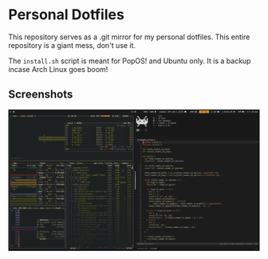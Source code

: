# Personal Dotfiles

This repository serves as a .git mirror for my personal dotfiles.
This entire repository is a giant mess, don't use it.

The `install.sh` script is meant for PopOS! and Ubuntu only.
It is a backup incase Arch Linux goes boom!

## Screenshots

![user space](./assets/screenshot.png)
